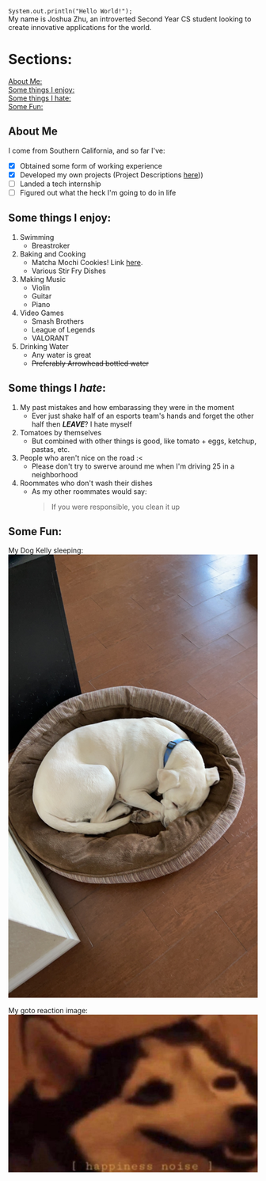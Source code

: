 `System.out.println("Hello World!");`\
My name is Joshua Zhu, an introverted Second Year CS student looking to create innovative applications for the world.

# Sections:
[About Me:](#about-me)\
[Some things I enjoy:](#some-things-i-enjoy)\
[Some things I hate:](#some-things-i-hate)\
[Some Fun:](#some-fun)

## About Me
I come from Southern California, and so far I've:

 - [x] Obtained some form of working experience
 - [x] Developed my own projects (Project Descriptions [here](projectDescriptions.md)))
 - [ ] Landed a tech internship
 - [ ] Figured out what the heck I'm going to do in life

## Some things I **enjoy**: 
 1. Swimming
    - Breastroker
 2. Baking and Cooking
    - Matcha Mochi Cookies! Link [here](https://casontoledo.com/33-step-by-step-guide-to-make-quick-matcha-mochi-cookie/).
    - Various Stir Fry Dishes
 3. Making Music
    - Violin
    - Guitar
    - Piano
 4. Video Games
    - Smash Brothers
    - League of Legends
    - VALORANT
 5. Drinking Water
    - Any water is great
    - ~~Preferably Arrowhead bottled water~~

## Some things I *hate*:
 1. My past mistakes and how embarassing they were in the moment
    - Ever just shake half of an esports team's hands and forget the other half then ***LEAVE***? I hate myself
 2. Tomatoes by themselves
    - But combined with other things is good, like tomato + eggs, ketchup, pastas, etc.
 3. People who aren't nice on the road :<
    - Please don't try to swerve around me when I'm driving 25 in a neighborhood
 4. Roommates who don't wash their dishes
    - As my other roommates would say:
        > If you were responsible, you clean it up

## Some Fun:
My Dog Kelly sleeping:\
![Kelly Sleeping](Kelly%202.png)

My goto reaction image:\
![happiness noise](happiness%20noise.jpg)
